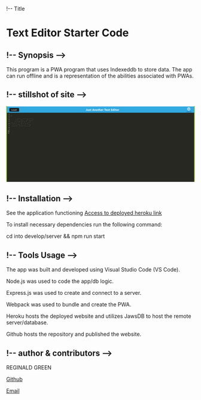 !-- Title 
# Text Editor Starter Code





## !-- Synopsis -->

This program is a PWA program that uses Indexeddb to store data. The app can run offline and is a representation of the abilities associated with PWAs.


## !-- stillshot of site -->

![alt text](./assets/../Develop/assets/Screenshot%20(JATE).png)


## !-- Installation --> 



See the application functioning 
[Access to deployed heroku link](  )

  To install necessary dependencies run the following command:

   cd into develop/server && npm run start 



## !-- Tools Usage  -->        
The app was built and developed using Visual Studio Code (VS Code).


Node.js was used to code the app/db logic.


Express.js was used to create and connect to a server.


Webpack was used to bundle and create the PWA.


Heroku hosts the deployed website and utilizes JawsDB to host the remote server/database.


Github hosts the repository and published the website.

## !-- author & contributors -->

REGINALD GREEN

[Github](https://github.com/Greenreggie10/)

[Email](reggie.green10@yahoo.com)

